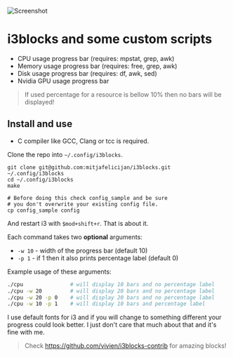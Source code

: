![Screenshot](https://github.com/mitjafelicijan/i3blocks/assets/296714/c6b68f57-56ce-4007-8264-03698cf0c339)

# i3blocks and some custom scripts

- CPU usage progress bar (requires: mpstat, grep, awk)
- Memory usage progress bar (requires: free, grep, awk)
- Disk usage progress bar (requires: df, awk, sed)
- Nvidia GPU usage progress bar

> If used percentage for a resource is bellow 10% then no bars will be
> displayed!

## Install and use

- C compiler like GCC, Clang or tcc is required.

Clone the repo into `~/.config/i3blocks`.

```
git clone git@github.com:mitjafelicijan/i3blocks.git ~/.config/i3blocks
cd ~/.config/i3blocks
make

# Before doing this check config_sample and be sure
# you don't overwrite your existing config file.
cp config_sample config
```

And restart i3 with `$mod+shift+r`. That is about it.

Each command takes two **optional** arguments:

- `-w 10` - width of the progress bar (default 10)
- `-p 1` - if 1 then it also prints percentage label (default 0)

Example usage of these arguments:

```bash
./cpu				# will display 10 bars and no percentage label
./cpu -w 20			# will display 20 bars and no percentage label
./cpu -w 20 -p 0	# will display 20 bars and no percentage label
./cpu -w 10 -p 1	# will display 10 bars and percentage label
```

I use default fonts for i3 and if you will change to something different your
progress could look better. I just don't care that much about that and it's fine
with me.

> Check https://github.com/vivien/i3blocks-contrib for amazing blocks!
